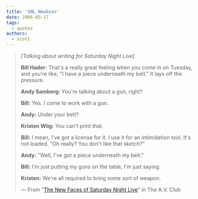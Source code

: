 ```yaml
---
title: 'SNL Newbies'
date: 2006-03-17
tags:
  - quotes
authors:
  - scott
---
```


> _\[Talking about writing for Saturday Night Live\]_
>
> **Bill Hader:** That's a really great feeling when you come in on Tuesday, and you're like, "I have a piece underneath my belt." It lays off the pressure.
>
> **Andy Samberg:** You're talking about a gun, right?
>
> **Bill:** Yes. I come to work with a gun.
>
> **Andy:** Under your belt?
>
> **Kristen Wiig:** You can't print that.
>
> **Bill:** I mean, I've got a license for it. I use it for an intimidation tool. It's not loaded. "Oh really? You don't like that sketch?"
>
> **Andy:** "Well, I've got a piece underneath my belt."
>
> **Bill:** I'm just putting my guns on the table, I'm just saying.
>
> **Kristen:** We're all required to bring some sort of weapon.
>
> — From "[The New Faces of Saturday Night Live](http://www.avclub.com/content/node/46057)" in The A.V. Club

